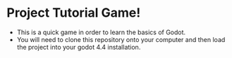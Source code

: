 # Project Tutorial Game!
- This is a quick game in order to learn the basics of Godot.
- You will need to clone this repository onto your computer and then load the project into your godot 4.4 installation.
